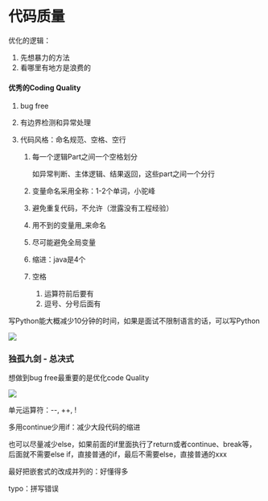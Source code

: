 # 代码质量

优化的逻辑：

1. 先想暴力的方法
2. 看哪里有地方是浪费的



#### 优秀的Coding Quality

1. bug free

2. 有边界检测和异常处理

3. 代码风格：命名规范、空格、空行

   1. 每一个逻辑Part之间一个空格划分

      如异常判断、主体逻辑、结果返回，这些part之间一个分行

   2. 变量命名采用全称：1-2个单词，小驼峰

   3. 避免重复代码，不允许（泄露没有工程经验）

   4. 用不到的变量用_来命名

   5. 尽可能避免全局变量

   6. 缩进：java是4个

   7. 空格

      1. 运算符前后要有
      2. 逗号、分号后面有

写Python能大概减少10分钟的时间，如果是面试不限制语言的话，可以写Python

![](https://xingqiu-tuchuang-1256524210.cos.ap-shanghai.myqcloud.com/3978/%E6%88%AA%E5%B1%8F2022-07-09%2013.26.10.png)





### 独孤九剑 - 总决式

想做到bug free最重要的是优化code Quality

![](https://xingqiu-tuchuang-1256524210.cos.ap-shanghai.myqcloud.com/3978/%E6%88%AA%E5%B1%8F2022-07-09%2013.37.10.png)

单元运算符：--, ++, !



多用continue少用if：减少大段代码的缩进

也可以尽量减少else，如果前面的if里面执行了return或者continue、break等，后面就不需要else if，直接普通的if，最后不需要else，直接普通的xxx

最好把嵌套式的改成并列的：好懂得多

typo：拼写错误
